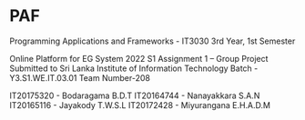 # PAF

Programming Applications and Frameworks - IT3030
3rd Year, 1st Semester 
 
Online Platform for EG System
2022 S1 Assignment 1 – Group Project 
Submitted to
Sri Lanka Institute of Information Technology
 Batch - Y3.S1.WE.IT.03.01 
Team Number-208

IT20175320 - Bodaragama B.D.T
IT20164744 - Nanayakkara S.A.N
IT20165116 - Jayakody T.W.S.L
IT20172428 - Miyurangana E.H.A.D.M
